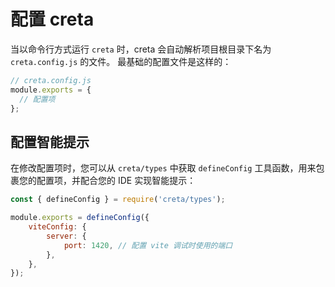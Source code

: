 # 配置 creta

当以命令行方式运行 `creta` 时，creta 会自动解析项目根目录下名为 `creta.config.js` 的文件。
最基础的配置文件是这样的：

```js
// creta.config.js
module.exports = {
  // 配置项
};
```

## 配置智能提示
在修改配置项时，您可以从 `creta/types` 中获取 `defineConfig` 工具函数，用来包裹您的配置项，并配合您的 IDE 实现智能提示：

```js
const { defineConfig } = require('creta/types');

module.exports = defineConfig({
	viteConfig: {
		server: {
			port: 1420, // 配置 vite 调试时使用的端口
		},
	},
});

```
